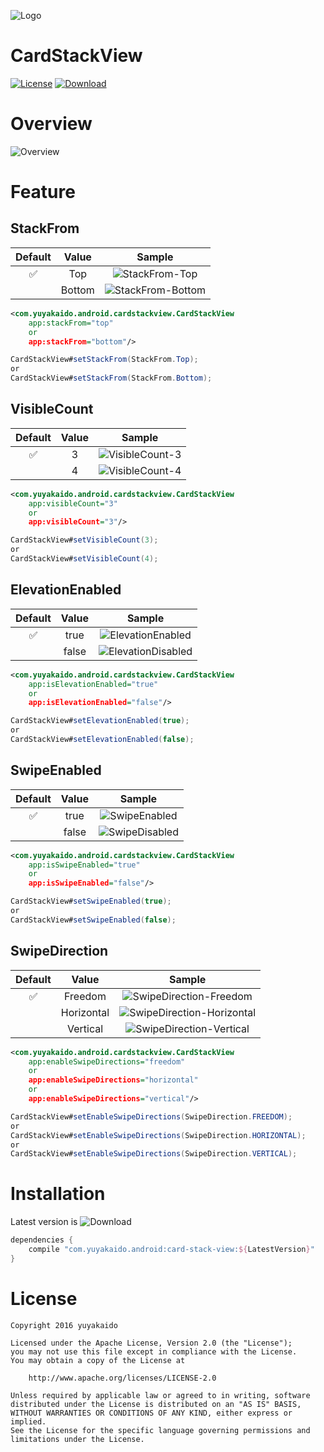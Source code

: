 ![Logo](https://github.com/yuyakaido/CardStackView/blob/v1/logo.png)

# CardStackView

[![License](https://img.shields.io/badge/License-Apache%202.0-blue.svg)](https://opensource.org/licenses/Apache-2.0)
[![Download](https://api.bintray.com/packages/yuyakaido/maven/CardStackView/images/download.svg)](https://bintray.com/yuyakaido/maven/CardStackView/_latestVersion)

# Overview

![Overview](https://github.com/yuyakaido/CardStackView/blob/v1/images/overview.gif)

# Feature

## StackFrom

| Default | Value | Sample |
| :----: | :----: | :----: |
| ✅ | Top | ![StackFrom-Top](https://github.com/yuyakaido/CardStackView/blob/v1/images/stack-from-top.png) |
| | Bottom | ![StackFrom-Bottom](https://github.com/yuyakaido/CardStackView/blob/v1/images/stack-from-bottom.png) |

```xml
<com.yuyakaido.android.cardstackview.CardStackView
    app:stackFrom="top"
    or
    app:stackFrom="bottom"/>
```

```java
CardStackView#setStackFrom(StackFrom.Top);
or
CardStackView#setStackFrom(StackFrom.Bottom);
```

## VisibleCount

| Default | Value | Sample |
| :----: | :----: | :----: |
| ✅ | 3 | ![VisibleCount-3](https://github.com/yuyakaido/CardStackView/blob/v1/images/visible-count-3.png) |
| | 4 | ![VisibleCount-4](https://github.com/yuyakaido/CardStackView/blob/v1/images/visible-count-4.png) |

```xml
<com.yuyakaido.android.cardstackview.CardStackView
    app:visibleCount="3"
    or
    app:visibleCount="3"/>
```

```java
CardStackView#setVisibleCount(3);
or
CardStackView#setVisibleCount(4);
```

## ElevationEnabled

| Default | Value | Sample |
| :----: | :----: | :----: |
| ✅ | true | ![ElevationEnabled](https://github.com/yuyakaido/CardStackView/blob/v1/images/elevation-enabled.png) |
| | false | ![ElevationDisabled](https://github.com/yuyakaido/CardStackView/blob/v1/images/elevation-disabled.png) |

```xml
<com.yuyakaido.android.cardstackview.CardStackView
    app:isElevationEnabled="true"
    or
    app:isElevationEnabled="false"/>
```

```java
CardStackView#setElevationEnabled(true);
or
CardStackView#setElevationEnabled(false);
```

## SwipeEnabled

| Default | Value | Sample |
| :----: | :----: | :----: |
| ✅ | true | ![SwipeEnabled](https://github.com/yuyakaido/CardStackView/blob/v1/images/swipe-enabled.gif) |
| | false | ![SwipeDisabled](https://github.com/yuyakaido/CardStackView/blob/v1/images/swipe-disabled.gif) |

```xml
<com.yuyakaido.android.cardstackview.CardStackView
    app:isSwipeEnabled="true"
    or
    app:isSwipeEnabled="false"/>
```

```java
CardStackView#setSwipeEnabled(true);
or
CardStackView#setSwipeEnabled(false);
```

## SwipeDirection

| Default | Value | Sample |
| :----: | :----: | :----: |
| ✅ | Freedom | ![SwipeDirection-Freedom](https://github.com/yuyakaido/CardStackView/blob/v1/images/swipe-direction-freedom.gif) |
| | Horizontal | ![SwipeDirection-Horizontal](https://github.com/yuyakaido/CardStackView/blob/v1/images/swipe-direction-horizontal.gif) |
| | Vertical | ![SwipeDirection-Vertical](https://github.com/yuyakaido/CardStackView/blob/v1/images/swipe-direction-vertical.gif) |

```xml
<com.yuyakaido.android.cardstackview.CardStackView
    app:enableSwipeDirections="freedom"
    or
    app:enableSwipeDirections="horizontal"
    or
    app:enableSwipeDirections="vertical"/>
```

```java
CardStackView#setEnableSwipeDirections(SwipeDirection.FREEDOM);
or
CardStackView#setEnableSwipeDirections(SwipeDirection.HORIZONTAL);
or
CardStackView#setEnableSwipeDirections(SwipeDirection.VERTICAL);
```

# Installation

Latest version is ![Download](https://api.bintray.com/packages/yuyakaido/maven/CardStackView/images/download.svg)

```groovy
dependencies {
    compile "com.yuyakaido.android:card-stack-view:${LatestVersion}"
}
```

# License

```
Copyright 2016 yuyakaido

Licensed under the Apache License, Version 2.0 (the "License");
you may not use this file except in compliance with the License.
You may obtain a copy of the License at

    http://www.apache.org/licenses/LICENSE-2.0

Unless required by applicable law or agreed to in writing, software
distributed under the License is distributed on an "AS IS" BASIS,
WITHOUT WARRANTIES OR CONDITIONS OF ANY KIND, either express or implied.
See the License for the specific language governing permissions and
limitations under the License.
```
